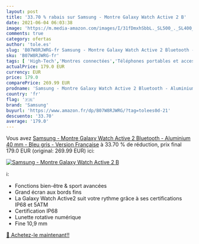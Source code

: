```yaml
---
layout: post
title: '33.70 % rabais sur Samsung - Montre Galaxy Watch Active 2 B'
date: 2021-06-04 06:03:38
image: 'https://m.media-amazon.com/images/I/31fDmxhSbbL._SL500_._SL400_.jpg'
comments: true
category: ofertas
author: 'tole.es'
slug: 'B07W8RJWRG-fr Samsung - Montre Galaxy Watch Active 2 Bluetooth -...'
sku: 'B07W8RJWRG-fr'
tags: [ 'High-Tech','Montres connectées','Téléphones portables et accessoires','samsung', ]
actualPrice: 179.0 EUR
currency: EUR
price: 179.0
comparePrice: 269.99 EUR
prodname: 'Samsung - Montre Galaxy Watch Active 2 Bluetooth - Aluminium 40 mm - Bleu gris - Version Française'
country: 'fr'
flag: '🇫🇷'
brand: 'Samsung'
buyurl: 'https://www.amazon.fr/dp/B07W8RJWRG/?tag=tolees0d-21'
descuento: '33.70'
average: '179.0'
---
```


Vous avez [Samsung - Montre Galaxy Watch Active 2 Bluetooth - Aluminium 40 mm - Bleu gris - Version Française](https://www.amazon.fr/dp/B07W8RJWRG/?tag=tolees0d-21)  à  33.70 % de réduction, prix final  179.0 EUR (original: 269.99 EUR) ici:

[![Samsung - Montre Galaxy Watch Active 2 B](https://m.media-amazon.com/images/I/31fDmxhSbbL._SL500_._SL400_.jpg)](https://www.amazon.fr/dp/B07W8RJWRG/?tag=tolees0d-21)

ℹ️:

- Fonctions bien-être & sport avancées
- Grand écran aux bords fins
- La Galaxy Watch Active2 suit votre rythme grâce à ses certifications IP68 et 5ATM
- Certification IP68
- Lunette rotative numérique
- Fine 10,9 mm

[🛒 Achetez-le maintenant!!](https://www.amazon.fr/dp/B07W8RJWRG/?tag=tolees0d-21)
